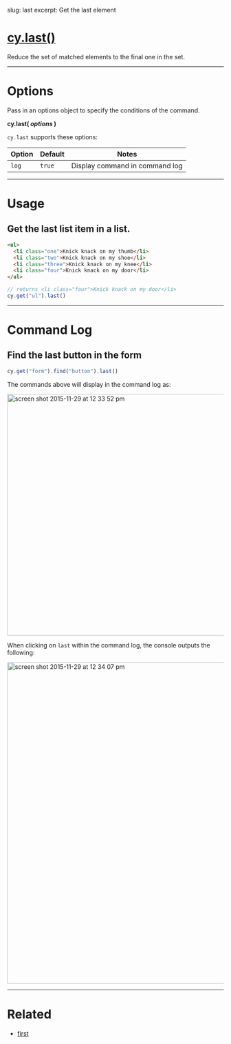 slug: last
excerpt: Get the last element

# [cy.last()](#usage)

Reduce the set of matched elements to the final one in the set.

***

# Options

Pass in an options object to specify the conditions of the command.

**cy.last( *options* )**

`cy.last` supports these options:

Option | Default | Notes
--- | --- | ---
`log` | `true` | Display command in command log

***

# Usage

## Get the last list item in a list.

```html
<ul>
  <li class="one">Knick knack on my thumb</li>
  <li class="two">Knick knack on my shoe</li>
  <li class="three">Knick knack on my knee</li>
  <li class="four">Knick knack on my door</li>
</ul>
```

```javascript
// returns <li class="four">Knick knack on my door</li>
cy.get("ul").last()
```

***

# Command Log

## Find the last button in the form

```javascript
cy.get("form").find("button").last()
```

The commands above will display in the command log as:

<img width="560" alt="screen shot 2015-11-29 at 12 33 52 pm" src="https://cloud.githubusercontent.com/assets/1271364/11458797/8e9abdf6-9695-11e5-8594-7044751d5199.png">

When clicking on `last` within the command log, the console outputs the following:

<img width="746" alt="screen shot 2015-11-29 at 12 34 07 pm" src="https://cloud.githubusercontent.com/assets/1271364/11458799/91a115cc-9695-11e5-8569-93fbaa2704d4.png">

***

# Related

- [first](https://on.cypress.io/api/first)